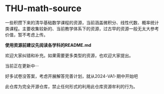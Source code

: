 # THU-math-source
一些积攒下来的清华基础数学课程的资源，当前涵盖微积分、线性代数、概率统计类课程。主要收集较新的、当前教学体系下的资源，过古早的资源一般无太大参考价值，暂不考虑上传。

**使用资源前建议先阅读各学科的README.md**

欢迎大家纠错和补充。如果需要更多类型的资源，也欢迎大家提出。

当前正在更新中···

好多试卷没答案，考虑开展解答完善计划，就从2024-VA1-期中开始吧

此仓库为完全开源仓库，禁止任何形式的利用此仓库资源牟利的行为。
